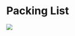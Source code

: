 ﻿---
sidebar_position: 2
sidebar_label: Packing List
---

# Packing List

![](https://wiki-media-ef.oss-cn-hongkong.aliyuncs.com/i18n/en/docusaurus-plugin-content-docs/current/microbit/interesting-case/classroom-smart-air-purifier-kit/images/microbit-smart-air-purifier-packing-list.png)
